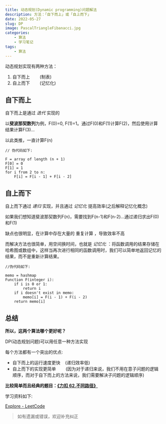 ```yaml
---
title: 动态规划(Dynamic programming)问题解法
description: 方法：「自下而上」或「自上而下」
date: 2022-05-27
slug: DP
image: PascalTriangleFibanacci.jpg
categories:
    - 算法
    - 学习笔记
tags:
    - 算法
---
```


动态规划实现有两种方法：

1. 自下而上        (制表)
2. 自上而下        (记忆化)

## 自下而上
自下而上是通过 *迭代*  实现的

以**斐波那契数列**为例，F(0)=0, F(1)=1。通过F(0)和F(1)计算F(2)，然后使用计算结果计算F(3)…

以此类推，一直计算F(n)
```
// 伪代码如下:

F = array of length (n + 1)
F[0] = 0
F[1] = 1
for i from 2 to n:
    F[i] = F[i - 1] + F[i - 2]
```

## 自上而下

自上而下通过 *递归* 实现，并且通过 *记忆化* 提高效率(之后解释记忆化概念)

如果我们想知道斐波那契数列F(n)，需要找到F(n-1)和F(n-2)…通过递归求出F(0)和F(1)

缺点也很明显，在计算中存在大量的 重复计算 ，导致效率不高

而解决方法也很简单，用空间换时间，也就是 *记忆化* ：将函数调用的结果存储在哈希图或数组中，这样当再次进行相同的函数调用时，我们可以简单地返回记忆的结果，而不是重新计算结果。

```
//伪代码如下:
 
memo = hashmap
Function F(integer i):
    if i is 0 or 1: 
        return i
    if i doesn't exist in memo:
        memo[i] = F(i - 1) + F(i - 2)
    return memo[i]
```


## 总结

**所以，这两个算法哪个更好呢？**

DP(动态规划问题)可以用任意一种方法实现

每个方法都有一个突出的优点:

-   自下而上的运行速度更快    (递归效率低)
-   自上而下的实现更简单        (因为对于递归来说，我们不用在意子问题的逻辑顺序，而对于自下而上的方法来说，我们需要解决子问题的逻辑顺序)

**比较简单而且经典的题目：[《力扣 62.不同路径》](https://leetcode.cn/problems/unique-paths/ "《力扣 62.不同路径》")**

学习资料如下:

[Explore - LeetCode](https://leetcode.com/explore/learn/card/dynamic-programming/630/an-introduction-to-dynamic-programming/4035/ "Explore - LeetCode")

> 如有遗漏或错误，欢迎补充纠正